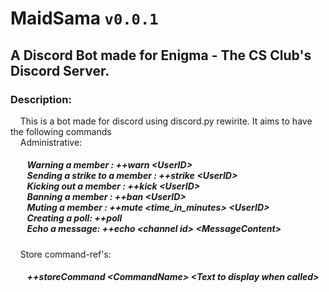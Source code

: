 # MaidSama `v0.0.1`
## A Discord Bot made for Enigma - The CS Club's Discord Server.

<h3>Description:</h3>
  &nbsp;&nbsp;&nbsp;&nbsp;This is a bot made for discord using discord.py rewirite. It aims to have the following commands<br/>
  &nbsp;&nbsp;&nbsp;&nbsp;Administrative:
  <h5>&nbsp;&nbsp;&nbsp;&nbsp;&nbsp;&nbsp;&nbsp;&nbsp;Warning a member : ++warn &ltUserID&gt <br/>
  &nbsp;&nbsp;&nbsp;&nbsp;&nbsp;&nbsp;&nbsp;&nbsp;Sending a strike to a member : ++strike &ltUserID&gt <br/>
  &nbsp;&nbsp;&nbsp;&nbsp;&nbsp;&nbsp;&nbsp;&nbsp;Kicking out a member : ++kick &ltUserID&gt <br/>
  &nbsp;&nbsp;&nbsp;&nbsp;&nbsp;&nbsp;&nbsp;&nbsp;Banning a member : ++ban &ltUserID&gt <br/>
  &nbsp;&nbsp;&nbsp;&nbsp;&nbsp;&nbsp;&nbsp;&nbsp;Muting a member : ++mute &lttime_in_minutes&gt &ltUserID&gt <br/>
  &nbsp;&nbsp;&nbsp;&nbsp;&nbsp;&nbsp;&nbsp;&nbsp;Creating a poll: ++poll<br/>
  &nbsp;&nbsp;&nbsp;&nbsp;&nbsp;&nbsp;&nbsp;&nbsp;Echo a message: ++echo &ltchannel id&gt &ltMessageContent&gt</h5>
  &nbsp;&nbsp;&nbsp;&nbsp;Store command-ref's:
  <h5>&nbsp;&nbsp;&nbsp;&nbsp;&nbsp;&nbsp;&nbsp;&nbsp;++storeCommand &ltCommandName&gt &ltText to display when called&gt</h5>
